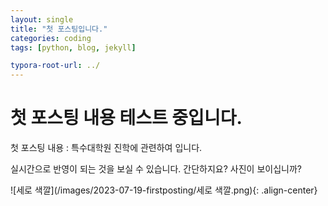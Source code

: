 ```yaml
---
layout: single
title: "첫 포스팅입니다."
categories: coding
tags: [python, blog, jekyll]

typora-root-url: ../
---
```


# 첫 포스팅 내용 테스트 중입니다.

첫 포스팅 내용 : 특수대학원 진학에 관련하여 입니다.

실시간으로 반영이 되는 것을 보실 수 있습니다. 간단하지요? 사진이 보이십니까?

![세로 색깔](/images/2023-07-19-firstposting/세로 색깔.png){: .align-center} 
